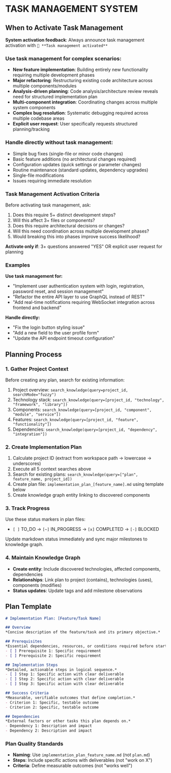 # TASK MANAGEMENT SYSTEM

## When to Activate Task Management

**System activation feedback**: Always announce task management activation with `🎯 **Task management activated**`

### Use task management for complex scenarios:
- **New feature implementation**: Building entirely new functionality requiring multiple development phases
- **Major refactoring**: Restructuring existing code architecture across multiple components/modules
- **Analysis-driven planning**: Code analysis/architecture review reveals need for structured implementation plan
- **Multi-component integration**: Coordinating changes across multiple system components
- **Complex bug resolution**: Systematic debugging required across multiple codebase areas
- **Explicit user request**: User specifically requests structured planning/tracking

### Handle directly without task management:
- Simple bug fixes (single-file or minor code changes)
- Basic feature additions (no architectural changes required)
- Configuration updates (quick settings or parameter changes)
- Routine maintenance (standard updates, dependency upgrades)
- Single-file modifications
- Issues requiring immediate resolution

### Task Management Activation Criteria
Before activating task management, ask:
1. Does this require 5+ distinct development steps?
2. Will this affect 3+ files or components?
3. Does this require architectural decisions or changes?
4. Will this need coordination across multiple development phases?
5. Would breaking this into phases improve success likelihood?

**Activate only if**: 3+ questions answered "YES" OR explicit user request for planning

### Examples

**Use task management for:**
- "Implement user authentication system with login, registration, password reset, and session management"
- "Refactor the entire API layer to use GraphQL instead of REST"
- "Add real-time notifications requiring WebSocket integration across frontend and backend"

**Handle directly:**
- "Fix the login button styling issue"
- "Add a new field to the user profile form"
- "Update the API endpoint timeout configuration"

## Planning Process

### 1. Gather Project Context
Before creating any plan, search for existing information:
1. Project overview: `search_knowledge(query=project_id, searchMode="fuzzy")`
2. Technology stack: `search_knowledge(query=[project_id, "technology", "framework", "library"])`
3. Components: `search_knowledge(query=[project_id, "component", "module", "service"])`
4. Features: `search_knowledge(query=[project_id, "feature", "functionality"])`
5. Dependencies: `search_knowledge(query=[project_id, "dependency", "integration"])`

### 2. Create Implementation Plan
1. Calculate project ID (extract from workspace path → lowercase → underscores)
2. Execute all 5 context searches above
3. Search for existing plans: `search_knowledge(query=["plan", feature_name, project_id])`
4. Create plan file: `implementation_plan_[feature_name].md` using template below
5. Create knowledge graph entity linking to discovered components

### 3. Track Progress
Use these status markers in plan files:
- `[ ]` TO_DO → `[~]` IN_PROGRESS → `[x]` COMPLETED → `[-]` BLOCKED

Update markdown status immediately and sync major milestones to knowledge graph.

### 4. Maintain Knowledge Graph
- **Create entity**: Include discovered technologies, affected components, dependencies
- **Relationships**: Link plan to project (contains), technologies (uses), components (modifies)
- **Status updates**: Update tags and add milestone observations

## Plan Template

```markdown
# Implementation Plan: [Feature/Task Name]

## Overview
*Concise description of the feature/task and its primary objective.*

## Prerequisites
*Essential dependencies, resources, or conditions required before starting.*
- [ ] Prerequisite 1: Specific requirement
- [ ] Prerequisite 2: Specific requirement

## Implementation Steps
*Detailed, actionable steps in logical sequence.*
- [ ] Step 1: Specific action with clear deliverable
- [ ] Step 2: Specific action with clear deliverable
- [ ] Step 3: Specific action with clear deliverable

## Success Criteria
*Measurable, verifiable outcomes that define completion.*
- Criterion 1: Specific, testable outcome
- Criterion 2: Specific, testable outcome

## Dependencies
*External factors or other tasks this plan depends on.*
- Dependency 1: Description and impact
- Dependency 2: Description and impact
```

### Plan Quality Standards
- **Naming**: Use `implementation_plan_feature_name.md` (not `plan.md`)
- **Steps**: Include specific actions with deliverables (not "work on X")
- **Criteria**: Define measurable outcomes (not "works well")